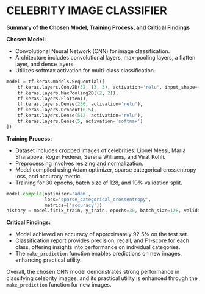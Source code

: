 # CELEBRITY IMAGE CLASSIFIER

**Summary of the Chosen Model, Training Process, and Critical Findings**

**Chosen Model:**

- Convolutional Neural Network (CNN) for image classification.
- Architecture includes convolutional layers, max-pooling layers, a flatten layer, and dense layers.
- Utilizes softmax activation for multi-class classification.

```python
model = tf.keras.models.Sequential([
    tf.keras.layers.Conv2D(32, (3, 3), activation='relu', input_shape=(128, 128, 3)),
    tf.keras.layers.MaxPooling2D((2, 2)),
    tf.keras.layers.Flatten(),
    tf.keras.layers.Dense(256, activation='relu'),
    tf.keras.layers.Dropout(0.5),
    tf.keras.layers.Dense(512, activation='relu'),
    tf.keras.layers.Dense(5, activation='softmax')
])
```

**Training Process:**

- Dataset includes cropped images of celebrities: Lionel Messi, Maria Sharapova, Roger Federer, Serena Williams, and Virat Kohli.
- Preprocessing involves resizing and normalization.
- Model compiled using Adam optimizer, sparse categorical crossentropy loss, and accuracy metric.
- Training for 30 epochs, batch size of 128, and 10% validation split.

```python
model.compile(optimizer='adam',
              loss='sparse_categorical_crossentropy',
              metrics=['accuracy'])
history = model.fit(x_train, y_train, epochs=30, batch_size=128, validation_split=0.1)
```

**Critical Findings:**

- Model achieved an accuracy of approximately 92.5% on the test set.
- Classification report provides precision, recall, and F1-score for each class, offering insights into performance on individual categories.
- The `make_prediction` function enables predictions on new images, enhancing practical utility.

Overall, the chosen CNN model demonstrates strong performance in classifying celebrity images, and its practical utility is enhanced through the `make_prediction` function for new images.
